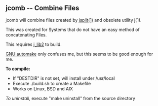 ## jcomb -- Combine Files

jcomb will combine files created by
[jsplit(1)](https://github.com/jmcunx/jsplit)
and obsolete utility j(1).

This was created for Systems that do not have
an easy method of concatenating Files.

This requires [j\_lib2](https://github.com/jmcunx/j_lib2) to build.

[GNU automake](https://en.wikipedia.org/wiki/Automake)
only confuses me, but this seems to be good enough for me.

**To compile:**
* If "DESTDIR" is not set, will install under /usr/local
* Execute ./build.sh to create a Makefile
* Works on Linux, BSD and AIX

_To uninstall_, execute
"make uninstall"
from the source directory
